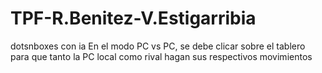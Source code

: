 # TPF-R.Benitez-V.Estigarribia
dotsnboxes con ia
En el modo PC vs PC, se debe clicar sobre el tablero para que tanto la PC local como rival hagan sus respectivos movimientos